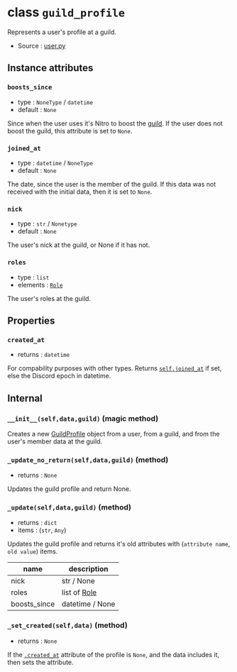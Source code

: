 # class `guild_profile`

Represents a user's profile at a guild.

- Source : [user.py](https://github.com/HuyaneMatsu/hata/blob/master/hata/user.py)

## Instance attributes

### `boosts_since`

- type : `NoneType` / `datetime`
- default : `None`

Since when the user uses it's Nitro to boost the [guild](Guild.md). If the user
does not boost the guild, this attribute is set to `None`.

### `joined_at`

- type : `datetime` / `NoneType`
- default : `None`

The date, since the user is the member of the guild. If this data was not
received with the initial data, then it is set to `None`.

### `nick`

- type : `str` / `Nonetype`
- default : `None`

The user's nick at the guild, or None if it has not.

### `roles`

- type : `list`
- elements : [`Role`](Role.md)

The user's roles at the guild.

## Properties

### `created_at`

- returns : `datetime`

For compability purposes with other types. Returns
[`self.joined_at`](#joined_at) if set, else the Discord epoch in datetime.

## Internal

### `__init__(self,data,guild)` (magic method)

Creates a new [GuildProfile](GuildProfile.md) object from a user, from a guild,
and from the user's member data at the guild.

### `_update_no_return(self,data,guild)` (method)

- returns : `None`

Updates the guild profile and return None.

### `_update(self,data,guild)` (method)

- returns : `dict`
- items : (`str`, `Any`)

Updates the guild profile and returns it's old attributes with
(`attribute name`, `old value`) items.

| name                      | description               |
|---------------------------|---------------------------|
| nick                      | str / None                |
| roles                     | list of [Role](Role.md)   |
| boosts_since              | datetime / None           |

### `_set_created(self,data)` (method)

- returns : `None`

If the [`.created_at`](#created_at) attribute of the profile is `None`, and the
data includes it, then sets the attribute.


